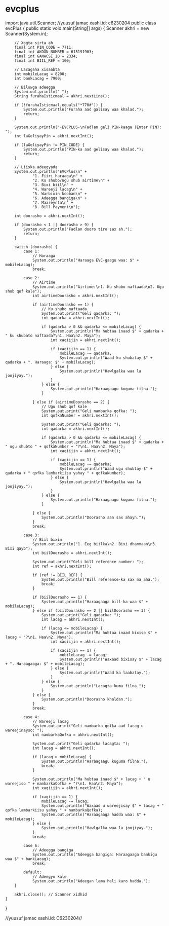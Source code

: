# evcplus
import java.util.Scanner; //yuusuf jamac xashi.id: c6230204
public class evcPlus {
    public static void main(String[] args) {
        Scanner akhri = new Scanner(System.in);
        
        // Xogta sirta ah
        final int PIN_CODE = 7711;
        final int AKOON_NUMBER = 615191903;
        final int GANACSI_ID = 2334;
        final int BIIL_REF = 100;

        // Lacagaha xisaabta
        int mobileLacag = 8200;
        int bankLacag = 7900;

        // Bilowga adeegga
        System.out.println(" ");
        String furahaIsticmaal = akhri.nextLine();

        if (!furahaIsticmaal.equals("*770#")) {
            System.out.println("Furaha aad galisay waa khalad.");
            return;
        }

        System.out.println("-EVCPLUS-\nFadlan geli PIN-kaaga (Enter PIN): ");
        int laGeliyayPin = akhri.nextInt();

        if (laGeliyayPin != PIN_CODE) {
            System.out.println("PIN-ka aad gelisay waa khalad.");
            return;
        }

        // Liiska adeegyada
        System.out.println("EVCPlus\n" +
                "1. Fiiri haraaga\n" +
                "2. Ku shubo/ugu shub airtime\n" +
                "3. Bixi biil\n" +
                "4. Wareeji lacag\n" +
                "5. Warbixin kooban\n" +
                "6. Adeegga bangiga\n" +
                "7. Maareynta\n" +
                "8. Bill Payment\n");

        int doorasho = akhri.nextInt();

        if (doorasho < 1 || doorasho > 9) {
            System.out.println("Fadlan dooro tiro sax ah.");
            return;
        }

        switch (doorasho) {
            case 1:
                // Haraaga
                System.out.println("Haraaga EVC-gaagu waa: $" + mobileLacag);
                break;

            case 2:
                // Airtime
                System.out.println("Airtime:\n1. Ku shubo naftaada\n2. Ugu shub qof kale");
                int airtimeDoorasho = akhri.nextInt();

                if (airtimeDoorasho == 1) {
                    // Ku shubo naftaada
                    System.out.print("Geli qadarka: ");
                    int qadarka = akhri.nextInt();

                    if (qadarka > 0 && qadarka <= mobileLacag) {
                        System.out.println("Ma hubtaa inaad $" + qadarka + " ku shubato naftaada?\n1. Haa\n2. Maya");
                        int xaqiijin = akhri.nextInt();

                        if (xaqiijin == 1) {
                            mobileLacag -= qadarka;
                            System.out.println("Waad ku shubatay $" + qadarka + ". Haraaga: $" + mobileLacag);
                        } else {
                            System.out.println("Hawlgalka waa la joojiyay.");
                        }
                    } else {
                        System.out.println("Haraagaagu kuguma filna.");
                    }

                } else if (airtimeDoorasho == 2) {
                    // Ugu shub qof kale
                    System.out.print("Geli nambarka qofka: ");
                    int qofkaNumber = akhri.nextInt();

                    System.out.print("Geli qadarka: ");
                    int qadarka = akhri.nextInt();

                    if (qadarka > 0 && qadarka <= mobileLacag) {
                        System.out.println("Ma hubtaa inaad $" + qadarka + " ugu shubto " + qofkaNumber + "?\n1. Haa\n2. Maya");
                        int xaqiijin = akhri.nextInt();

                        if (xaqiijin == 1) {
                            mobileLacag -= qadarka;
                            System.out.println("Waad ugu shubtay $" + qadarka + " qofka lambarkiisu yahay " + qofkaNumber);
                        } else {
                            System.out.println("Hawlgalka waa la joojiyay.");
                        }
                    } else {
                        System.out.println("Haraagaagu kuguma filna.");
                    }

                } else {
                    System.out.println("Doorasho aan sax ahayn.");
                }
                break;

            case 3:
                // Biil bixin
                System.out.println("1. Eeg biilka\n2. Bixi dhammaan\n3. Bixi qayb");
                int biilDoorasho = akhri.nextInt();

                System.out.print("Geli bill reference number: ");
                int ref = akhri.nextInt();

                if (ref != BIIL_REF) {
                    System.out.println("Bill reference-ka sax ma aha.");
                    break;
                }

                if (biilDoorasho == 1) {
                    System.out.println("Haraagaaga bill-ka waa $" + mobileLacag);
                } else if (biilDoorasho == 2 || biilDoorasho == 3) {
                    System.out.print("Geli qadarka: ");
                    int lacag = akhri.nextInt();

                    if (lacag <= mobileLacag) {
                        System.out.println("Ma hubtaa inaad bixiso $" + lacag + "?\n1. Haa\n2. Maya");
                        int xaqiijin = akhri.nextInt();

                        if (xaqiijin == 1) {
                            mobileLacag -= lacag;
                            System.out.println("Waxaad bixisay $" + lacag + ". Haraagaaga: $" + mobileLacag);
                        } else {
                            System.out.println("Waad ka laabatay.");
                        }
                    } else {
                        System.out.println("Lacagta kuma filna.");
                    }
                } else {
                    System.out.println("Doorasho khaldan.");
                }
                break;

            case 4:
                // Wareeji lacag
                System.out.print("Geli nambarka qofka aad lacag u wareejinayso: ");
                int nambarkaQofka = akhri.nextInt();

                System.out.print("Geli qadarka lacagta: ");
                int lacag = akhri.nextInt();

                if (lacag > mobileLacag) {
                    System.out.println("Haraagaagu kuguma filna.");
                    break;
                }

                System.out.println("Ma hubtaa inaad $" + lacag + " u wareejiso " + nambarkaQofka + "?\n1. Haa\n2. Maya");
                int xaqiijin = akhri.nextInt();

                if (xaqiijin == 1) {
                    mobileLacag -= lacag;
                    System.out.println("Waxaad u wareejisay $" + lacag + " qofka lambarkiisu yahay " + nambarkaQofka);
                    System.out.println("Haraagaaga hadda waa: $" + mobileLacag);
                } else {
                    System.out.println("Hawlgalka waa la joojiyay.");
                }
                break;

            case 6:
                // Adeegga bangiga
                System.out.println("Adeegga bangiga: Haraagaaga bankigu waa $" + bankLacag);
                break;

            default:
                // Adeegyo kale
                System.out.println("Adeegan lama heli karo hadda.");
        }

        akhri.close(); // Scanner xidhid
    }
}


//yuusuf jamac xashi.id: C6230204//
